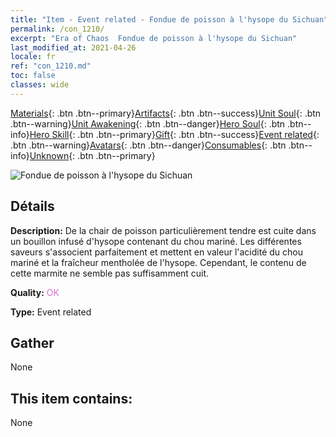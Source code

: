 ```yaml
---
title: "Item - Event related - Fondue de poisson à l'hysope du Sichuan"
permalink: /con_1210/
excerpt: "Era of Chaos  Fondue de poisson à l'hysope du Sichuan"
last_modified_at: 2021-04-26
locale: fr
ref: "con_1210.md"
toc: false
classes: wide
---
```

 [Materials](/ItemsFR/){: .btn .btn--primary}[Artifacts](/ItemsFR/Artifacts/){: .btn .btn--success}[Unit Soul](/ItemsFR/UnitSoul/){: .btn .btn--warning}[Unit Awakening](/ItemsFR/UnitAwakening/){: .btn .btn--danger}[Hero Soul](/ItemsFR/HeroSoul/){: .btn .btn--info}[Hero Skill](/ItemsFR/HeroSkill/){: .btn .btn--primary}[Gift](/ItemsFR/Gift/){: .btn .btn--success}[Event related](/ItemsFR/Events/){: .btn .btn--warning}[Avatars](/ItemsFR/Avatars/){: .btn .btn--danger}[Consumables](/ItemsFR/Consumables/){: .btn .btn--info}[Unknown](/ItemsFR/Unknown/){: .btn .btn--primary}

 ![Fondue de poisson à l'hysope du Sichuan](/images/t/i_81521331.png)

## Détails
 **Description:** De la chair de poisson particulièrement tendre est cuite dans un bouillon infusé d'hysope contenant du chou mariné. Les différentes saveurs s'associent parfaitement et mettent en valeur l'acidité du chou mariné et la fraîcheur mentholée de l'hysope. Cependant, le contenu de cette marmite ne semble pas suffisamment cuit.

 **Quality:** <span style="color: #DA70D6">OK</span>

 **Type:** Event related

## Gather

  None

## This item contains:

  None

